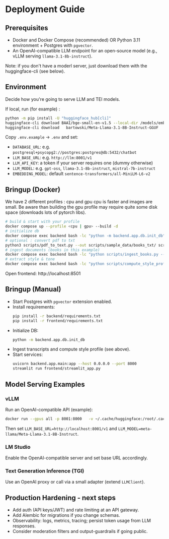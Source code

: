 
# Deployment Guide

## Prerequisites
- Docker and Docker Compose (recommended) OR Python 3.11 environment + Postgres with `pgvector`.
- An OpenAI-compatible LLM endpoint for an open-source model (e.g., vLLM serving `llama-3.1-8b-instruct`).

Note: if you don't have a moderl server, just download them with the huggingface-cli (see below).

## Environment

Decide how you're going to serve LLM and TEI models.

If local, run (for example) : 
```bash
python -m pip install -U "huggingface_hub[cli]"
huggingface-cli download BAAI/bge-small-en-v1.5 --local-dir /models/embeddings/bge-small-en-v1.5/
huggingface-cli download   bartowski/Meta-Llama-3.1-8B-Instruct-GGUF   --include "Meta-Llama-3.1-8B-Instruct-Q5_K_S.gguf"   --local-dir /models/llm/llama-3.1-8b-instruct-gguf
```

Copy `.env.example` → `.env` and set:
- `DATABASE_URL`: e.g. `postgresql+psycopg2://postgres:postgres@db:5432/chatbot`
- `LLM_BASE_URL`: e.g. `http://llm:8001/v1`
- `LLM_API_KEY`: a token if your server requires one (dummy otherwise)
- `LLM_MODEL`: e.g. `gpt-oss`, `llama-3.1-8b-instruct`, `mistral-7b-instruct`
- `EMBEDDING_MODEL`: default `sentence-transformers/all-MiniLM-L6-v2`

## Bringup (Docker)

We have 2 different profiles : cpu and gpu
cpu is faster and images are small. Be aware than building the gpu profile may require quite some disk space (downloads lots of pytorch libs).

```bash
# build & start with your profile
docker compose up --profile <cpu | gpu> --build -d
# initialize db
docker compose exec backend bash -lc "python -m backend.app.db.init_db"
# optional : convert pdf to txt
python3 scripts/pdf_to_text.py --out scripts/sample_data/books_txt/ scripts/sample_data/books_pdf
# ingest documents (books in this example)
docker compose exec backend bash -lc "python scripts/ingest_books.py --doc-type book --debug --persona 'Your Figure' scripts/sample_data/books_txt/"
# extract style & tone
docker compose exec backend bash -lc "python scripts/compute_style_profile.py --persona 'Your Figure'"
```

Open frontend: http://localhost:8501

## Bringup (Manual)
- Start Postgres with `pgvector` extension enabled.
- Install requirements:
  ```bash
  pip install -r backend/requirements.txt
  pip install -r frontend/requirements.txt
  ```
- Initialize DB:
  ```bash
  python -m backend.app.db.init_db
  ```
- Ingest transcripts and compute style profile (see above).
- Start services:
  ```bash
  uvicorn backend.app.main:app --host 0.0.0.0 --port 8000
  streamlit run frontend/streamlit_app.py
  ```

## Model Serving Examples

### vLLM
Run an OpenAI-compatible API (example):
```bash
docker run --gpus all -p 8001:8000   -v ~/.cache/huggingface:/root/.cache/huggingface   vllm/vllm-openai:latest   --model meta-llama/Meta-Llama-3.1-8B-Instruct --host 0.0.0.0 --port 8000
```
Then set `LLM_BASE_URL=http://localhost:8001/v1` and `LLM_MODEL=meta-llama/Meta-Llama-3.1-8B-Instruct`.

### LM Studio
Enable the OpenAI-compatible server and set base URL accordingly.

### Text Generation Inference (TGI)
Use an OpenAI proxy or call via a small adapter (extend `LLMClient`).

## Production Hardening - next steps

- Add auth (API keys/JWT) and rate limiting at an API gateway.
- Add Alembic for migrations if you change schemas.
- Observability: logs, metrics, tracing; persist token usage from LLM responses.
- Consider moderation filters and output-guardrails if going public.

